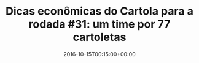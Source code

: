 ---
layout: post
title: "Dicas econômicas do Cartola para a rodada #31: um time por 77 cartoletas"
date: 2016-10-15T00:15:00+00:00
external_link: "http://globoesporte.globo.com/cartola-fc/dicas/noticia/2016/10/dicas-economicas-do-cartola-para-rodada-31-um-time-por-77-cartoletas.html"
categories: news globo.com
---